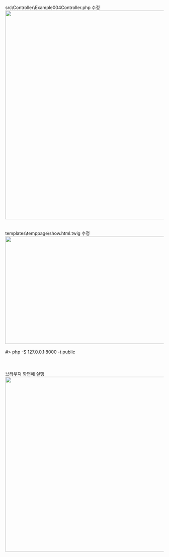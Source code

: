 <div>src\Controller\Example004Controller.php 수정<br />
<img src="http://www.hongtting.com/Front/upload/7627986195bd174d09c68f.PNG" width="720" height="664" alt="" /><br />
<br />
<br />
templates\temppage\show.html.twig 수정</div>
<div><img src="http://www.hongtting.com/Front/upload/12985459375bd174e54cbdf.PNG" width="720" height="342" alt="" /><br />
&nbsp;</div>
<div>#&gt; php -S 127.0.0.1:8000 -t public<br />
<br />
<br />
&nbsp;</div>
<div>브라우져 화면에 실행&nbsp;<br />
<img src="http://www.hongtting.com/Front/upload/1422698165bd1750960c15.PNG" width="720" height="556" alt="" /></div>
